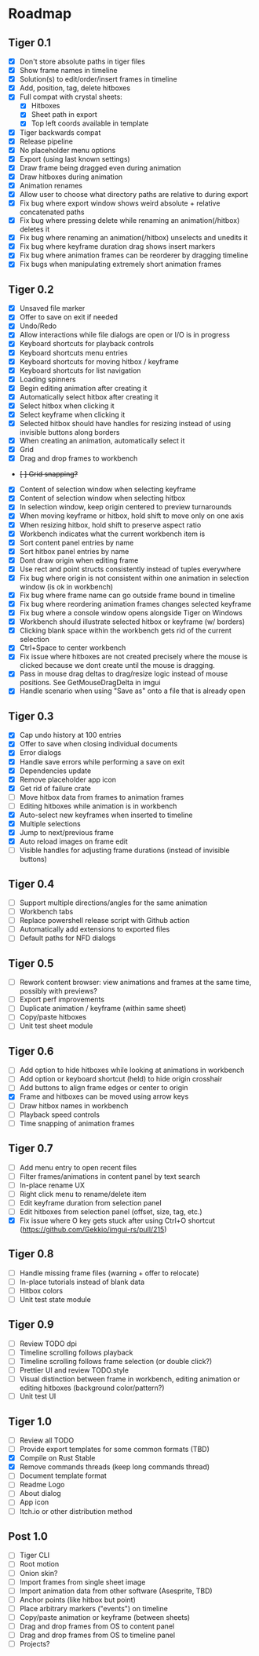# Roadmap

## Tiger 0.1

- [x] Don't store absolute paths in tiger files
- [x] Show frame names in timeline
- [x] Solution(s) to edit/order/insert frames in timeline
- [x] Add, position, tag, delete hitboxes
- [x] Full compat with crystal sheets:
  - [x] Hitboxes
  - [x] Sheet path in export
  - [x] Top left coords available in template
- [x] Tiger backwards compat
- [x] Release pipeline
- [x] No placeholder menu options
- [x] Export (using last known settings)
- [x] Draw frame being dragged even during animation
- [x] Draw hitboxes during animation
- [x] Animation renames
- [x] Allow user to choose what directory paths are relative to during export
- [x] Fix bug where export window shows weird absolute + relative concatenated paths
- [x] Fix bug where pressing delete while renaming an animation(/hitbox) deletes it
- [x] Fix bug where renaming an animation(/hitbox) unselects and unedits it
- [x] Fix bug where keyframe duration drag shows insert markers
- [x] Fix bug where animation frames can be reorderer by dragging timeline
- [x] Fix bugs when manipulating extremely short animation frames

## Tiger 0.2

- [x] Unsaved file marker
- [x] Offer to save on exit if needed
- [x] Undo/Redo
- [x] Allow interactions while file dialogs are open or I/O is in progress
- [x] Keyboard shortcuts for playback controls
- [x] Keyboard shortcuts menu entries
- [x] Keyboard shortcuts for moving hitbox / keyframe
- [x] Keyboard shortcuts for list navigation
- [x] Loading spinners
- [x] Begin editing animation after creating it
- [x] Automatically select hitbox after creating it
- [x] Select hitbox when clicking it
- [x] Select keyframe when clicking it
- [x] Selected hitbox should have handles for resizing instead of using invisible buttons along borders
- [x] When creating an animation, automatically select it
- [x] Grid
- [x] Drag and drop frames to workbench
- ~~[ ] Grid snapping?~~
- [x] Content of selection window when selecting keyframe
- [x] Content of selection window when selecting hitbox
- [x] In selection window, keep origin centered to preview turnarounds
- [x] When moving keyframe or hitbox, hold shift to move only on one axis
- [x] When resizing hitbox, hold shift to preserve aspect ratio
- [x] Workbench indicates what the current workbench item is
- [x] Sort content panel entries by name
- [x] Sort hitbox panel entries by name
- [x] Dont draw origin when editing frame
- [x] Use rect and point structs consistently instead of tuples everywhere
- [x] Fix bug where origin is not consistent within one animation in selection window (is ok in workbench)
- [x] Fix bug where frame name can go outside frame bound in timeline
- [x] Fix bug where reordering animation frames changes selected keyframe
- [x] Fix bug where a console window opens alongside Tiger on Windows
- [x] Workbench should illustrate selected hitbox or keyframe (w/ borders)
- [x] Clicking blank space within the workbench gets rid of the current selection
- [x] Ctrl+Space to center workbench
- [x] Fix issue where hitboxes are not created precisely where the mouse is clicked because we dont create until the mouse is dragging.
- [x] Pass in mouse drag deltas to drag/resize logic instead of mouse positions. See GetMouseDragDelta in imgui
- [x] Handle scenario when using "Save as" onto a file that is already open

## Tiger 0.3

- [x] Cap undo history at 100 entries
- [x] Offer to save when closing individual documents
- [x] Error dialogs
- [x] Handle save errors while performing a save on exit
- [x] Dependencies update
- [x] Remove placeholder app icon
- [x] Get rid of failure crate
- [ ] Move hitbox data from frames to animation frames
- [ ] Editing hitboxes while animation is in workbench
- [x] Auto-select new keyframes when inserted to timeline
- [x] Multiple selections
- [x] Jump to next/previous frame
- [x] Auto reload images on frame edit
- [ ] Visible handles for adjusting frame durations (instead of invisible buttons)

## Tiger 0.4

- [ ] Support multiple directions/angles for the same animation
- [ ] Workbench tabs
- [ ] Replace powershell release script with Github action
- [ ] Automatically add extensions to exported files
- [ ] Default paths for NFD dialogs

## Tiger 0.5

- [ ] Rework content browser: view animations and frames at the same time, possibly with previews?
- [ ] Export perf improvements
- [ ] Duplicate animation / keyframe (within same sheet)
- [ ] Copy/paste hitboxes
- [ ] Unit test sheet module

## Tiger 0.6

- [ ] Add option to hide hitboxes while looking at animations in workbench
- [ ] Add option or keyboard shortcut (held) to hide origin crosshair
- [ ] Add buttons to align frame edges or center to origin
- [x] Frame and hitboxes can be moved using arrow keys
- [ ] Draw hitbox names in workbench
- [ ] Playback speed controls
- [ ] Time snapping of animation frames

## Tiger 0.7

- [ ] Add menu entry to open recent files
- [ ] Filter frames/animations in content panel by text search
- [ ] In-place rename UX
- [ ] Right click menu to rename/delete item
- [ ] Edit keyframe duration from selection panel
- [ ] Edit hitboxes from selection panel (offset, size, tag, etc.)
- [x] Fix issue where O key gets stuck after using Ctrl+O shortcut (https://github.com/Gekkio/imgui-rs/pull/215)

## Tiger 0.8

- [ ] Handle missing frame files (warning + offer to relocate)
- [ ] In-place tutorials instead of blank data
- [ ] Hitbox colors
- [ ] Unit test state module

## Tiger 0.9

- [ ] Review TODO dpi
- [ ] Timeline scrolling follows playback
- [ ] Timeline scrolling follows frame selection (or double click?)
- [ ] Prettier UI and review TODO.style
- [ ] Visual distinction between frame in workbench, editing animation or editing hitboxes (background color/pattern?)
- [ ] Unit test UI

## Tiger 1.0

- [ ] Review all TODO
- [ ] Provide export templates for some common formats (TBD)
- [x] Compile on Rust Stable
- [x] Remove commands threads (keep long commands thread)
- [ ] Document template format
- [ ] Readme Logo
- [ ] About dialog
- [ ] App icon
- [ ] Itch.io or other distribution method

## Post 1.0

- [ ] Tiger CLI
- [ ] Root motion
- [ ] Onion skin?
- [ ] Import frames from single sheet image
- [ ] Import animation data from other software (Asesprite, TBD)
- [ ] Anchor points (like hitbox but point)
- [ ] Place arbitrary markers ("events") on timeline
- [ ] Copy/paste animation or keyframe (between sheets)
- [ ] Drag and drop frames from OS to content panel
- [ ] Drag and drop frames from OS to timeline panel
- [ ] Projects?
